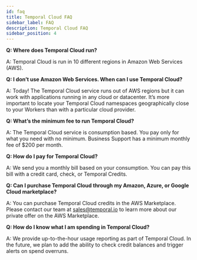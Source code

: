 ```yaml
---
id: faq
title: Temporal Cloud FAQ
sidebar_label: FAQ
description: Temporal Cloud FAQ
sidebar_position: 4
---
```


**Q: Where does Temporal Cloud run?**

A: Temporal Cloud is run in 10 different regions in Amazon Web Services (AWS).

**Q: I don’t use Amazon Web Services. When can I use Temporal Cloud?**

A: Today! The Temporal Cloud service runs out of AWS regions but it can work with applications running in any cloud or datacenter. It’s more important to locate your Temporal Cloud namespaces geographically close to your Workers than with a particular cloud provider.

**Q: What’s the minimum fee to run Temporal Cloud?**

A: The Temporal Cloud service is consumption based. You pay only for what you need with no minimum. Business Support has a minimum monthly fee of $200 per month.

**Q: How do I pay for Temporal Cloud?**

A: We send you a monthly bill based on your consumption. You can pay this bill with a credit card, check, or Temporal Credits.

**Q: Can I purchase Temporal Cloud through my Amazon, Azure, or Google Cloud marketplace?**

A: You can purchase Temporal Cloud credits in the AWS Marketplace. Please contact our team at [sales@temporal.io](mailto:sales@temporal.io) to learn more about our private offer on the AWS Marketplace.

**Q: How do I know what I am spending in Temporal Cloud?**

A: We provide up-to-the-hour usage reporting as part of Temporal Cloud. In the future, we plan to add the ability to check credit balances and trigger alerts on spend overruns.
